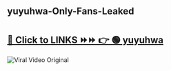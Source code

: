 
 ## yuyuhwa-Only-Fans-Leaked

# <h2><a href="https://clipsfans.com/yuyuhwa&ref=git">🔗 Click to LINKS ⏩⏩ 👉 🟢 yuyuhwa </a></h2>

<a href="https://clipsfans.com/yuyuhwa&ref=git" rel="nofollow" data-target="animated-image.originalLink"><img src="https://i.ibb.co.com/xMMVF88/686577567.gif" alt="Viral Video Original" style="max-width: 100%; display: inline-block;" data-target="animated-image.originalImage"></a>
